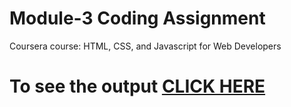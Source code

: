 # Module-3 Coding Assignment

Coursera course: HTML, CSS, and Javascript for Web Developers

# To see the output [CLICK HERE](https://syedhassanahm3d.github.io/Coursera-test/module3-solution/index.html)
